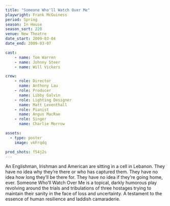 ```yaml
---
title: "Someone Who'll Watch Over Me"
playwright: Frank McGuiness
period: Spring
season: In House
season_sort: 220
venue: New Theatre
date_start: 2009-03-04
date_end: 2009-03-07

cast:
    - name: Tom Warren
    - name: Johnny Steer
    - name: Will Vickers

crew:
    - role: Director
      name: Anthony Lau
    - role: Producer
      name: Libby Galvin
    - role: Lighting Designer
      name: Matt Leventhall
    - role: Pianist
      name: Angus MacRae
    - role: Singer
      name: Charlie Morrow

assets:
  - type: poster
    image: vkFrqdq

prod_shots: f54j2s
---
```


An Englishman, Irishman and American are sitting in a cell in Lebanon. They have no idea why they’re there or who has captured them. They have no idea how long they’ll be there for. They have no idea if they’re going home, ever. Someone Who’ll Watch Over Me is a topical, darkly humorous play revolving around the trials and tribulations of three hostages trying to maintain their sanity in the face of loss and uncertainty. A testament to the essence of human resilience and laddish camaraderie.
